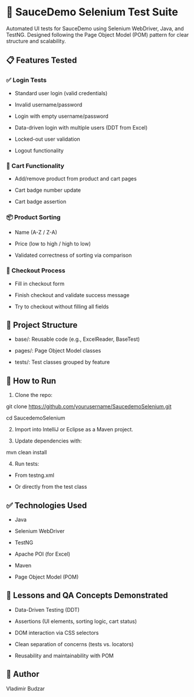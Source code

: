 # 🧪 SauceDemo Selenium Test Suite
Automated UI tests for SauceDemo using Selenium WebDriver, Java, and TestNG. Designed following the Page Object Model (POM) pattern for clear structure and scalability.

## 📋 Features Tested
### ✅ Login Tests
- Standard user login (valid credentials)

- Invalid username/password

- Login with empty username/password

- Data-driven login with multiple users (DDT from Excel)

- Locked-out user validation

- Logout functionality

### 🛒 Cart Functionality
- Add/remove product from product and cart pages

- Cart badge number update

- Cart badge assertion

### 📦 Product Sorting
- Name (A-Z / Z-A)

- Price (low to high / high to low)

- Validated correctness of sorting via comparison

### 🧾 Checkout Process
- Fill in checkout form

- Finish checkout and validate success message

- Try to checkout without filling all fields

## 📁 Project Structure
- base/: Reusable code (e.g., ExcelReader, BaseTest)
  
- pages/: Page Object Model classes

- tests/: Test classes grouped by feature

## 🚀 How to Run
1. Clone the repo:

  git clone https://github.com/yourusername/SaucedemoSelenium.git

  cd SaucedemoSelenium

2. Import into IntelliJ or Eclipse as a Maven project.

3. Update dependencies with:

  mvn clean install

4. Run tests:

- From testng.xml

- Or directly from the test class

## ✅ Technologies Used
- Java

- Selenium WebDriver

- TestNG

- Apache POI (for Excel)

- Maven

- Page Object Model (POM)

## 📌 Lessons and QA Concepts Demonstrated
- Data-Driven Testing (DDT)

- Assertions (UI elements, sorting logic, cart status)

- DOM interaction via CSS selectors

- Clean separation of concerns (tests vs. locators)

- Reusability and maintainability with POM

## 🎨 Author

Vladimir Budzar
